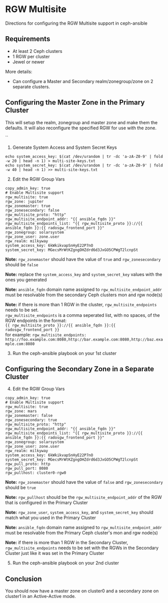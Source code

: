 RGW Multisite
=============

Directions for configuring the RGW Multisite support in ceph-ansible

## Requirements

* At least 2 Ceph clusters
* 1 RGW per cluster
* Jewel or newer

More details:

* Can configure a Master and Secondary realm/zonegroup/zone on 2 separate clusters.

## Configuring the Master Zone in the Primary Cluster

This will setup the realm, zonegroup and master zone and make them the defaults.  It will also reconfigure the specified RGW for use with the zone.

``
1. Generate System Access and System Secret Keys

```
echo system_access_key: $(cat /dev/urandom | tr -dc 'a-zA-Z0-9' | fold -w 20 | head -n 1) > multi-site-keys.txt
echo system_secret_key: $(cat /dev/urandom | tr -dc 'a-zA-Z0-9' | fold -w 40 | head -n 1) >> multi-site-keys.txt
```
2. Edit the RGW Group Vars

```
copy_admin_key: true
# Enable Multisite support
rgw_multisite: true
rgw_zone: jupiter
rgw_zonemaster: true
rgw_zonesecondary: false
rgw_multisite_proto: "http"
rgw_multisite_endpoint_addr: "{{ ansible_fqdn }}"
rgw_multisite_endpoints_list: "{{ rgw_multisite_proto }}://{{ ansible_fqdn }}:{{ radosgw_frontend_port }}"
rgw_zonegroup: solarsystem
rgw_zone_user: zone.user
rgw_realm: milkyway
system_access_key: 6kWkikvapSnHyE22P7nO
system_secret_key: MGecsMrWtKZgngOHZdrd6d3JxGO5CPWgT2lcnpSt
```

**Note:** `rgw_zonemaster` should have the value of `true` and `rgw_zonesecondary` should be `false`

**Note:** replace the `system_access_key` and `system_secret_key` values with the ones you generated

**Note:** `ansible_fqdn` domain name assigned to `rgw_multisite_endpoint_addr` must be resolvable from the secondary Ceph clusters mon and rgw node(s)

**Note:** if there is more than 1 RGW in the cluster, `rgw_multisite_endpoints` needs to be set.<br/>
`rgw_multisite_endpoints` is a comma seperated list, with no spaces, of the RGW endpoints in the format:<br/>
`{{ rgw_multisite_proto }}://{{ ansible_fqdn }}:{{ radosgw_frontend_port }}`<br/>
for example: `rgw_multisite_endpoints: http://foo.example.com:8080,http://bar.example.com:8080,http://baz.example.com:8080`


3. Run the ceph-ansible playbook on your 1st cluster

## Configuring the Secondary Zone in a Separate Cluster

4. Edit the RGW Group Vars

```
copy_admin_key: true
# Enable Multisite support
rgw_multisite: true
rgw_zone: mars
rgw_zonemaster: false
rgw_zonesecondary: true
rgw_multisite_proto: "http"
rgw_multisite_endpoint_addr: "{{ ansible_fqdn }}"
rgw_multisite_endpoints_list: "{{ rgw_multisite_proto }}://{{ ansible_fqdn }}:{{ radosgw_frontend_port }}"
rgw_zonegroup: solarsystem
rgw_zone_user: zone.user
rgw_realm: milkyway
system_access_key: 6kWkikvapSnHyE22P7nO
system_secret_key: MGecsMrWtKZgngOHZdrd6d3JxGO5CPWgT2lcnpSt
rgw_pull_proto: http
rgw_pull_port: 8080
rgw_pullhost: cluster0-rgw0
```

**Note:** `rgw_zonemaster` should have the value of `false` and `rgw_zonesecondary` should be `true`

**Note:** `rgw_pullhost` should be the `rgw_multisite_endpoint_addr` of the RGW that is configured in the Primary Cluster

**Note:** `rgw_zone_user`, `system_access_key`, and `system_secret_key` should match what you used in the Primary Cluster

**Note:** `ansible_fqdn` domain name assigned to `rgw_multisite_endpoint_addr` must be resolvable from the Primary Ceph cluster's mon and rgw node(s)

**Note:** if there is more than 1 RGW in the Secondary Cluster, `rgw_multisite_endpoints` needs to be set with the RGWs in the Secondary Cluster just like it was set in the Primary Cluster

5. Run the ceph-ansible playbook on your 2nd cluster

## Conclusion

You should now have a master zone on cluster0 and a secondary zone on cluster1 in an Active-Active mode.
